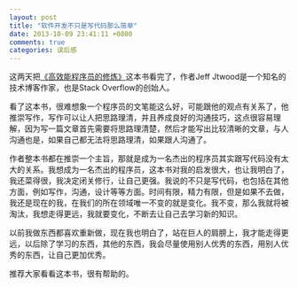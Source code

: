 ```yaml
---
layout: post
title: "软件开发不只是写代码那么简单"
date: 2013-10-09 23:41:11 +0800
comments: true
categories: 读后感
---
```

这两天把[《高效能程序员的修炼》](http://www.amazon.cn/gp/product/B00DXZFZPO/ref=as_li_ss_tl?ie=UTF8&camp=536&creative=3132&creativeASIN=B00DXZFZPO&linkCode=as2&tag=robinwu-23)这本书看完了，作者Jeff Jtwood是一个知名的技术博客作家，也是Stack Overflow的创始人。<!-- more -->
 
看了这本书，很难想象一个程序员的文笔能这么好，可能跟他的观点有关系了，他推崇写作，写作可以让人把思路理清，并且养成良好的沟通技巧，这点很容易理解，因为写一篇文章首先需要将思路理清楚，然后才能写出比较清晰的文章，与人沟通也是，如果自己都无法将思路理清，如果跟人沟通了。

作者整本书都在推崇一个主旨，那就是成为一名杰出的程序员其实跟写代码没有太大的关系。我想成为一名杰出的程序员，这本书对我的启发很大，也让我明白了，我还菜得很，我决定闭关修行，让自己更强。我说的不只是写代码，也包括在其他方面，例如写作，沟通，设计等等方面。时间有限，精力有限，但是如果不去做，我还是现在的我，在我们的所在领域唯一不变的就是变化。我不变，那么我就将被淘汰，我想走得更远，我就要变化，不断去让自己去学习新的知识。

以前我做东西都喜欢重新做，现在我也明白了，站在巨人的肩膀上，我才能走得更远，以后除了学习的东西，其他的东西，我会尽量使用别人优秀的东西，用别人优秀的东西，让自己更加优秀。

推荐大家看看这本书，很有帮助的。